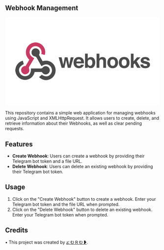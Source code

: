 ## Webhook Management

![Banner](banner_image.jpg)

This repository contains a simple web application for managing webhooks using JavaScript and XMLHttpRequest. It allows users to create, delete, and retrieve information about their Webhooks, as well as clear pending requests.
## Features

- **Create Webhook**: Users can create a webhook by providing their Telegram bot token and a file URL.
- **Delete Webhook**: Users can delete an existing webhook by providing their Telegram bot token.

## Usage

1. Click on the "Create Webhook" button to create a webhook. Enter your Telegram bot token and the file URL when prompted.
2. Click on the "Delete Webhook" button to delete an existing webhook. Enter your Telegram bot token when prompted.

## Credits
• This project was created by [ፚ Ꭷ Ꮢ Ꭷ ❥](https://t.me/ZORO2045).
